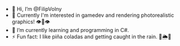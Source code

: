 - 👋 Hi, I’m @FilipVolny
- 👀 Currently I'm interested in gamedev and rendering photorealistic graphics! 👁👅👁
- 🌱 I’m currently learning and programming in C#. 
- ⚡ Fun fact: I like piña coladas and getting caught in the rain. 🌴🌦🌴
